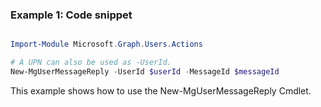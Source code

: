 ### Example 1: Code snippet

```powershell

Import-Module Microsoft.Graph.Users.Actions

# A UPN can also be used as -UserId.
New-MgUserMessageReply -UserId $userId -MessageId $messageId

```
This example shows how to use the New-MgUserMessageReply Cmdlet.

